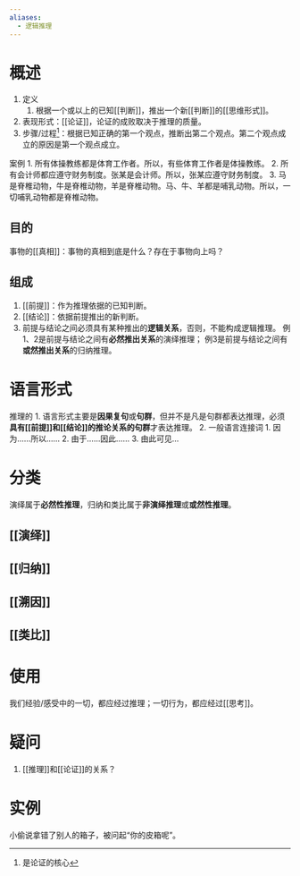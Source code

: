 ```yaml
---
aliases:
  - 逻辑推理
---
```

# 概述
1. 定义
	1. 根据一个或以上的已知[[判断]]，推出一个新[[判断]]的[[思维形式]]。
2. 表现形式：[[论证]]，论证的成败取决于推理的质量。
3. 步骤/过程[^1]：根据已知正确的第一个观点，推断出第二个观点。第二个观点成立的原因是第一个观点成立。

案例
	1. 所有体操教练都是体育工作者。所以，有些体育工作者是体操教练。
	2. 所有会计师都应遵守财务制度。张某是会计师。所以，张某应遵守财务制度。
	3. 马是脊椎动物，牛是脊椎动物，羊是脊椎动物。马、牛、羊都是哺乳动物。所以，一切哺乳动物都是脊椎动物。
## 目的
事物的[[真相]]：事物的真相到底是什么？存在于事物向上吗？
## 组成
1. [[前提]]：作为推理依据的已知判断。
2. [[结论]]：依据前提推出的新判断。
3. 前提与结论之间必须具有某种推出的**逻辑关系**，否则，不能构成逻辑推理。
	例1、2是前提与结论之间有**必然推出关系**的演绎推理；
	例3是前提与结论之间有**或然推出关系**的归纳推理。

# 语言形式
推理的
	1. 语言形式主要是**因果复句**或**句群**，但并不是凡是句群都表达推理，必须**具有[[前提]]和[[结论]]的推论关系的句群**才表达推理。
	2. 一般语言连接词
		1. 因为……所以……
		2. 由于……因此……
		3. 由此可见…
# 分类
演绎属于**必然性推理**，归纳和类比属于**非演绎推理**或**或然性推理**。
## [[演绎]] 
## [[归纳]] 
## [[溯因]] 
## [[类比]] 
# 使用
我们经验/感受中的一切，都应经过推理；一切行为，都应经过[[思考]]。
# 疑问
1. [[推理]]和[[论证]]的关系？
# 实例
小偷说拿错了别人的箱子，被问起“你的皮箱呢”。

[^1]: 是论证的核心